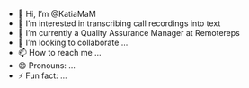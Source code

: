 - 👋 Hi, I’m @KatiaMaM
- 👀 I’m interested in transcribing call recordings into text
- 🌱 I’m currently a Quality Assurance Manager at Remotereps
- 💞️ I’m looking to collaborate ...
- 📫 How to reach me ...
- 😄 Pronouns: ...
- ⚡ Fun fact: ...

<!---
KatiaMaM/KatiaMaM is a ✨ special ✨ repository because its `README.md` (this file) appears on your GitHub profile.
You can click the Preview link to take a look at your changes.
--->
